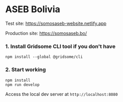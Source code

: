 # ASEB Bolivia

Test site: https://somosaseb-website.netlify.app

Production site: https://somosaseb.bo/

### 1. Install Gridsome CLI tool if you don't have

`npm install --global @gridsome/cli`

### 2. Start working

```
npm install
npm run develop
```

Access the local dev server at `http://localhost:8080`
